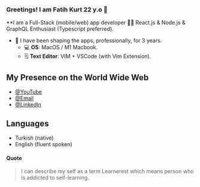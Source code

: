 ### Greetings! I am Fatih Kurt 22 y.o 👋 

**I am a Full-Stack (mobile/web) app developer 👨🏻‍ React.js & Node.js  & GraphQL Enthusiast (Typescript preferred). 

- :toolbox: I have been shaping the apps, professionally, for  3  years.
  - 💻 **OS**: MacOS / M1 Macbook.
  - 🗒️ **Text Editor**: VIM + VSCode (with Vim Extension).

## My Presence on the World Wide Web

- [@YouTube](https://www.youtube.com/channel/UCDyFIpOt_mOYvT_scc1MzcQ)
- [@Email](mailto:fatihkurt387@gmail.com)
- [@LinkedIn](https://www.linkedin.com/in/fatih-kurt387/)

## Languages

- Turkish (native)
- English (fluent spoken)

#### Quote

<blockquote> 
	I can describe my self as a term Learnerest which means person who is addicted to self-learning.
</blockquote>

 
